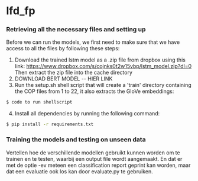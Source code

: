 # lfd_fp

### Retrieving all the necessary files and setting up
Before we can run the models, we first need to make sure that we have access to all the files by following these steps:
1. Download the trained lstm model as a .zip file from dropbox using this link:
https://www.dropbox.com/s/cojnks0t2w15vbp/lstm_model.zip?dl=0
Then extract the zip file into the cache directory
2. DOWNLOAD BERT MODEL -- HIER LINK
3. Run the setup.sh shell script that will create a 'train' directory containing the COP files from 1 to 22, it also extracts the GloVe embeddings:
```bash
$ code to run shellscript
``` 
4. Install all dependencies by running the following command:
```bash
$ pip install -r requirements.txt
``` 


### Training the models and testing on unseen data
Vertellen hoe de verschillende modellen gebruikt kunnen worden om te trainen en te testen, waarbij een output file wordt aangemaakt.
En dat er met de optie -ev meteen een classification report geprint kan worden, maar dat een evaluatie ook los kan door evaluate.py te gebruiken. 
